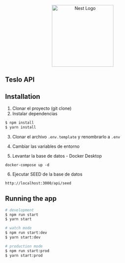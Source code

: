 <p align="center">
  <a href="http://nestjs.com/" target="blank"><img src="https://nestjs.com/img/logo-small.svg" width="200" alt="Nest Logo" /></a>
</p>

## Teslo API

## Installation
1. Clonar el proyecto (git clone)
2. Instalar dependencias

```bash
$ npm install
$ yarn install
```
3. Clonar el archivo ```.env.template``` y renombrarlo a ``` .env ```
4. Cambiar las variables de entorno

5. Levantar la base de datos - Docker Desktop

```
docker-compose up -d
```
6. Ejecutar SEED de la base de datos
```bash 
http://localhost:3000/api/seed
```

## Running the app

```bash
# development
$ npm run start
$ yarn start

# watch mode
$ npm run start:dev
$ yarn start:dev

# production mode
$ npm run start:prod
$ yarn start:prod
```
